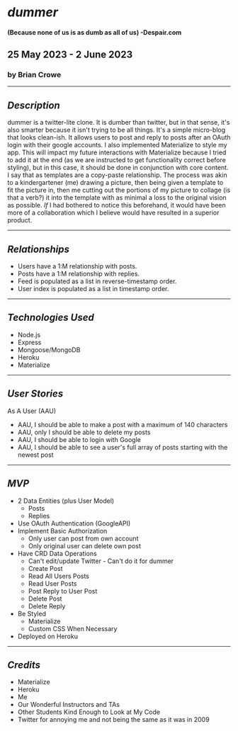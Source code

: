 # **_dummer_**

#### (Because none of us is as dumb as all of us) -Despair.com

## 25 May 2023 - 2 June 2023

### by Brian Crowe

---

## **_Description_**

dummer is a twitter-lite clone. It is dumber than twitter, but in that sense, it's also smarter because it isn't trying to be all things. It's a simple micro-blog that looks clean-ish. It allows users to post and reply to posts after an OAuth login with their google accounts. I also implemented Materialize to style my app. This will impact my future interactions with Materialize because I tried to add it at the end (as we are instructed to get functionality correct before styling), but in this case, it should be done in conjunction with core content. I say that as templates are a copy-paste relationship. The process was akin to a kindergartener (me) drawing a picture, then being given a template to fit the picture in, then me cutting out the portions of my picture to collage (is that a verb?) it into the template with as minimal a loss to the original vision as possible. _If_ I had bothered to notice this beforehand, it would have been more of a collaboration which I believe would have resulted in a superior product.

---

## **_Relationships_**

- Users have a 1:M relationship with posts.
- Posts have a 1:M relationship with replies.
- Feed is populated as a list in reverse-timestamp order.
- User index is populated as a list in timestamp order.

---

## **_Technologies Used_**

- Node.js
- Express
- Mongoose/MongoDB
- Heroku
- Materialize

---

## **_User Stories_**

As A User (AAU)

- AAU, I should be able to make a post with a maximum of 140 characters
- AAU, only I should be able to delete my posts
- AAU, I should be able to login with Google
- AAU, I should be able to see a user's full array of posts starting with the newest post

---

## **_MVP_**

- 2 Data Entities (plus User Model)
  - Posts
  - Replies
- Use OAuth Authentication (GoogleAPI)
- Implement Basic Authorization
  - Only user can post from own account
  - Only original user can delete own post
- Have CRD Data Operations
  - Can't edit/update Twitter - Can't do it for dummer
  - Create Post
  - Read All Users Posts
  - Read User Posts
  - Post Reply to User Post
  - Delete Post
  - Delete Reply
- Be Styled
  - Materialize
  - Custom CSS When Necessary
- Deployed on Heroku

---

## **_Credits_**

- Materialize
- Heroku
- Me
- Our Wonderful Instructors and TAs
- Other Students Kind Enough to Look at My Code
- Twitter for annoying me and not being the same as it was in 2009
